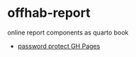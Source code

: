 # offhab-report
online report components as quarto book

- [password protect GH Pages](https://github.com/chrissy-dev/protected-github-pages)
